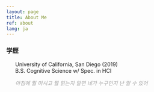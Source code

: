 ```yaml
---
layout: page
title: About Me
ref: about
lang: ja
---
```


<div class="code">
<h3>学歴</h3>
<ul style="margin-top: 0px">
University of California, San Diego  (2019)<br>
 B.S. Cognitive Science w/ Spec. in HCI
</ul>
</div>

<div class="divider"></div>

<ul style="margin-top: 0px">
<span style="color: #a4a4a4; font-style: italic;">아침에 뭘 마시고 뭘 읽는지 알면 네가 누구인지 난 알 수 있어</span>
</ul>
